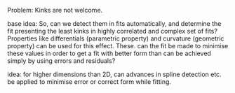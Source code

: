 Problem: Kinks are not welcome.

base idea: So, can we detect them in fits automatically, and determine the fit presenting the least kinks in highly correlated and complex set of fits? Properties like differentials (parametric property) and curvature (geometric property) can be used for this effect. These. can the fit be made to minimise these values in order to get a fit with better form than can be achieved simply by using errors and residuals?

idea: for higher dimensions than 2D, can advances in spline detection etc. be applied to minimise error or correct form while fitting.
